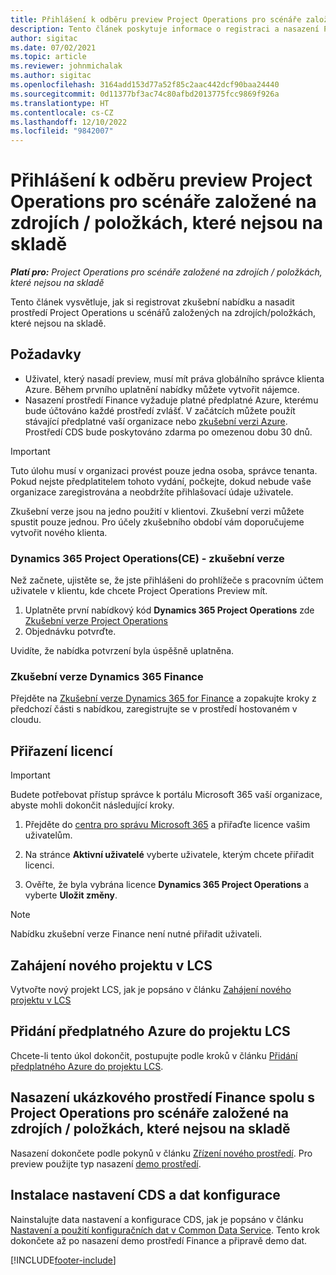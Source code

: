 ```yaml
---
title: Přihlášení k odběru preview Project Operations pro scénáře založené na zdrojích / položkách, které nejsou na skladě
description: Tento článek poskytuje informace o registraci a nasazení Project Operations u scénářů založených na zdrojích/položkách, které nejsou na skladě.
author: sigitac
ms.date: 07/02/2021
ms.topic: article
ms.reviewer: johnmichalak
ms.author: sigitac
ms.openlocfilehash: 3164add153d77a52f85c2aac442dcf90baa24440
ms.sourcegitcommit: 0d11377bf3ac74c80afbd2013775fcc9869f926a
ms.translationtype: HT
ms.contentlocale: cs-CZ
ms.lasthandoff: 12/10/2022
ms.locfileid: "9842007"
---
```

# <a name="sign-up-for-project-operations-preview-subscriptions-for-resource-non-stocked-scenarios"></a>Přihlášení k odběru preview Project Operations pro scénáře založené na zdrojích / položkách, které nejsou na skladě

_**Platí pro:** Project Operations pro scénáře založené na zdrojích / položkách, které nejsou na skladě_



Tento článek vysvětluje, jak si registrovat zkušební nabídku a nasadit prostředí Project Operations u scénářů založených na zdrojích/položkách, které nejsou na skladě.

## <a name="prerequisites"></a>Požadavky
- Uživatel, který nasadí preview, musí mít práva globálního správce klienta Azure. Během prvního uplatnění nabídky můžete vytvořit nájemce. 
- Nasazení prostředí Finance vyžaduje platné předplatné Azure, kterému bude účtováno každé prostředí zvlášť. V začátcích můžete použít stávající předplatné vaší organizace nebo [zkušební verzi Azure](https://azure.microsoft.com/free/). Prostředí CDS bude poskytováno zdarma po omezenou dobu 30 dnů.

> [!IMPORTANT]
> Tuto úlohu musí v organizaci provést pouze jedna osoba, správce tenanta. Pokud nejste předplatitelem tohoto vydání, počkejte, dokud nebude vaše organizace zaregistrována a neobdržíte přihlašovací údaje uživatele.
> 
> Zkušební verze jsou na jedno použití v klientovi. Zkušební verzi můžete spustit pouze jednou. Pro účely zkušebního období vám doporučujeme vytvořit nového klienta.


### <a name="dynamics-365-project-operations-ce---preview-trial"></a>Dynamics 365 Project Operations(CE) - zkušební verze 

Než začnete, ujistěte se, že jste přihlášeni do prohlížeče s pracovním účtem uživatele v klientu, kde chcete Project Operations Preview mít.

1. Uplatněte první nabídkový kód **Dynamics 365 Project Operations** zde [Zkušební verze Project Operations](https://aka.ms/try-po)
2. Objednávku potvrďte.

  Uvidíte, že nabídka potvrzení byla úspěšně uplatněna.

### <a name="dynamics-365-finance-preview-trial"></a>Zkušební verze Dynamics 365 Finance

Přejděte na [Zkušební verze Dynamics 365 for Finance](https://aka.ms/trypoche) a zopakujte kroky z předchozí části s nabídkou, zaregistrujte se v prostředí hostovaném v cloudu.  

## <a name="assign-licenses"></a>Přiřazení licencí

> [!IMPORTANT]
> Budete potřebovat přístup správce k portálu Microsoft 365 vaší organizace, abyste mohli dokončit následující kroky.

1. Přejděte do [centra pro správu Microsoft 365](https://portal.office.com/) a přiřaďte licence vašim uživatelům.

2. Na stránce **Aktivní uživatelé** vyberte uživatele, kterým chcete přiřadit licenci.

3. Ověřte, že byla vybrána licence **Dynamics 365 Project Operations** a vyberte **Uložit změny**.

> [!NOTE]
> Nabídku zkušební verze Finance není nutné přiřadit uživateli.

## <a name="start-a-new-project-in-lcs"></a>Zahájení nového projektu v LCS

Vytvořte nový projekt LCS, jak je popsáno v článku [Zahájení nového projektu v LCS](create-lcs-project.md)

## <a name="add-an-azure-subscription-to-an-lcs-project"></a>Přidání předplatného Azure do projektu LCS

Chcete-li tento úkol dokončit, postupujte podle kroků v článku [Přidání předplatného Azure do projektu LCS](resource-add-azure-subscription-lcs-project.md).

## <a name="deploy-finance-demo-environment-with-project-operations-for-resourcenon-stocked-scenarios"></a>Nasazení ukázkového prostředí Finance spolu s Project Operations pro scénáře založené na zdrojích / položkách, které nejsou na skladě

Nasazení dokončete podle pokynů v článku [Zřízení nového prostředí](resource-provision-new-environment.md). Pro preview použijte typ nasazení [demo prostředí](/dynamics365/fin-ops-core/dev-itpro/deployment/deploy-demo-environment). 

## <a name="install-cds-setup-and-configuration-data"></a>Instalace nastavení CDS a dat konfigurace

Nainstalujte data nastavení a konfigurace CDS, jak je popsáno v článku [Nastavení a použití konfiguračních dat v Common Data Service](resource-apply-pro-setup-config-data.md).
Tento krok dokončete až po nasazení demo prostředí Finance a připravě demo dat.


[!INCLUDE[footer-include](../includes/footer-banner.md)]
